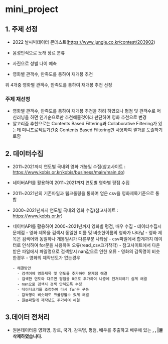 # mini_project

## 1. 주제 선정
  - 2022 날씨빅데이터 콘테스트(https://www.jungle.co.kr/contest/203902)

  - 음성인식으로 노래 장르 분류

  - 사진으로 성별 나이 예측

  - 영화별 관객수, 만족도를 통하여 재개봉 추천
  
  위 4개중 영화별 관객수, 만족도를 통하여 재개봉 추천 선정

### 주제 재선정
  - 영화별 관객수, 만족도를 통하여 재개봉 추천을 하려 하였으나 평점 및 관객수로 머신러닝을 하면 인기순으로만 추천해줄것이라 판단하여 영화 추천으로 변경
  - 알고리즘 추천으로는 Contents Based Filtering과 Collaborative Filtering가 있는데 미니프로젝트기간중 Contents Based Filtering만 사용하여 결과를 도출하기로함

## 2. 데이터수집 
- 2011~2021까지 연도별 국내외 영화 개봉일 수집(참고사이트 : https://www.kobis.or.kr/kobis/business/main/main.do) 
- 네이버API를 활용하여 2011~2021까지 연도별 영화별 평점 수집
- 2011~2021년의 기존파일과 웹크롤링을 통하여 얻은 csv을 영화제목기준으로 통합 
- 2000~2021년까지 연도별 국내외 영화 수집(참고사이트 : https://www.kobis.or.kr) 
- 네이버API를 활용하여 2000~2021년까지 영화별 평점, 배우 수집
      - 데이터수집시 문제점 
          - 영화 제목을 검색시 동일한 이름 및 비슷한이름의 영화가 나타남
          - 영화 제목은 검색어와 동일하나 개봉일시가 다른부분 나타남
          - csv파일에서 합계까지 데이터로 인식하여 for문을 사용하여 오류(read_csv크기착각)
          - 참고사이트에서 다운받은 파일에서 파일명으로 검색할시 nan값으로 인한 오류
          - 영화의 감독명이 비슷한경우 
          - 영화의 제작년도가 없는경우
          
      - 해결방안
        - 검색어에 영화제목 및 연도를 추가하여 문제점 해결
        - 검색한 연도와 다르면 평점을 0으로 추가하여 나중에 전처리하기 쉽게 해결
        - nan으로 검색시 검색 안하도록 수정
        - 데이터크기를 조정하여 다시 for문 구동
        - 감독명이 비슷해도 크롤링할수 있게 해결
        - 원본파일에 제작년도 주가하여 해결

## 3.데이터 전처리

- 원본데이터중 영화명, 장르, 국가, 감독명, 평점, 배우를 추출하고 배우에 있는 <b> , <b/>, |을 삭제하였습니다.
